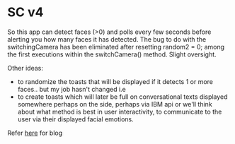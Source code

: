 # SC v4
So this app can detect faces (>0) and polls every few seconds before alerting you how many faces it has detected.
The bug to do with the switchingCamera has been eliminated after resetting random2 = 0; among the first executions within the switchCamera() method. Slight oversight.

Other ideas:
* to randomize the toasts that will be displayed if it detects 1 or more faces.. but my job hasn't changed i.e
* to create toasts which will later be full on conversational texts displayed somewhere perhaps on the side, perhaps via IBM api or we'll think about what method is best in user interactivity, to communicate to the user via their displayed facial emotions.

Refer [here](https://maccadesh.medium.com/scee-d1de18cf1b8d) for blog
